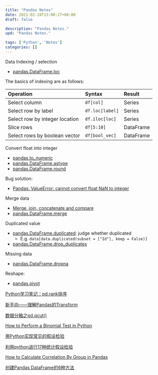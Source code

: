 ```yaml
---
title: "Pandas Notes"
date: 2021-02-28T13:00:27+08:00
draft: false

description: "Pandas Notes."
upd: "Pandas Notes."

tags: ['Python', 'Notes']
categories: []
---
```


<!--more-->

Data Indexing / selection

- [pandas.DataFrame.loc](https://pandas.pydata.org/pandas-docs/stable/reference/api/pandas.DataFrame.loc.html)

The basics of indexing are as follows:

| Operation                      | Syntax          | Result    |
| :----------------------------- | :-------------- | :-------- |
| Select column                  | `df[col]`       | Series    |
| Select row by label            | `df.loc[label]` | Series    |
| Select row by integer location | `df.iloc[loc]`  | Series    |
| Slice rows                     | `df[5:10]`      | DataFrame |
| Select rows by boolean vector  | `df[bool_vec]`  | DataFrame |

Convert float into integer

- [pandas.to_numeric](https://pandas.pydata.org/pandas-docs/stable/reference/api/pandas.to_numeric.html)
- [pandas.DataFrame.astype](https://pandas.pydata.org/pandas-docs/stable/reference/api/pandas.DataFrame.astype.html)
- [pandas.DataFrame.round](https://pandas.pydata.org/pandas-docs/stable/reference/api/pandas.DataFrame.round.html)

Bug solution:

- [Pandas: ValueError: cannot convert float NaN to integer](https://stackoverflow.com/questions/47333227/pandas-valueerror-cannot-convert-float-nan-to-integer)

Merge data

- [Merge, join, concatenate and compare](https://pandas.pydata.org/pandas-docs/stable/user_guide/merging.html)
- [pandas.DataFrame.merge](https://pandas.pydata.org/pandas-docs/stable/reference/api/pandas.DataFrame.merge.html)

Duplicated value

- [pandas.DataFrame.duplicated](https://pandas.pydata.org/pandas-docs/stable/reference/api/pandas.DataFrame.duplicated.html): judge whether duplicated
    - E.g. `data[data.duplicated(subset = ["Id"], keep = False)]`
- [pandas.DataFrame.drop_duplicates](https://pandas.pydata.org/pandas-docs/stable/reference/api/pandas.DataFrame.drop_duplicates.html?highlight=drop_duplicates)

Missing data

- [pandas.DataFrame.dropna](https://pandas.pydata.org/pandas-docs/stable/reference/api/pandas.DataFrame.dropna.html?highlight=dropna#pandas.DataFrame.dropna)

Reshape:

- [pandas.pivot](https://pandas.pydata.org/docs/reference/api/pandas.pivot.html)


[Python学习笔记：pd.rank排序](https://www.cnblogs.com/hider/p/15559230.html)


[新手向——理解Pandas的Transform](https://www.jianshu.com/p/509d7b97088c)


[数据分箱之pd.qcut()](https://zhuanlan.zhihu.com/p/144234097)



[How to Perform a Binomial Test in Python](https://www.statology.org/binomial-test-python/)

[用Python实现常见的假设检验](https://zhuanlan.zhihu.com/p/547062011)

[利用python进行17种统计假设检验](https://zhuanlan.zhihu.com/p/356788371)

[How to Calculate Correlation By Group in Pandas](https://www.statology.org/pandas-groupby-correlation/)

[创建Pandas DataFrame的6种方法](https://zhuanlan.zhihu.com/p/82786002)
